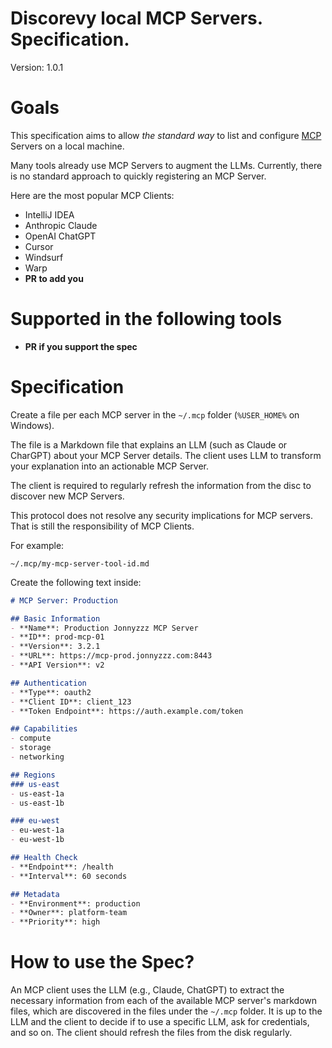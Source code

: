 # Discorevy local MCP Servers. Specification.

Version: 1.0.1

# Goals

This specification aims to allow _the standard way_ to list and configure [MCP](https://docs.anthropic.com/en/docs/agents-and-tools/mcp) Servers on a local machine.

Many tools already use MCP Servers to augment the LLMs. Currently, there is no standard approach to quickly registering an MCP Server. 

Here are the most popular MCP Clients:
- IntelliJ IDEA
- Anthropic Claude
- OpenAI ChatGPT
- Cursor
- Windsurf
- Warp
- **PR to add you**

# Supported in the following tools
- **PR if you support the spec**

# Specification

Create a file per each MCP server in the `~/.mcp` folder (`%USER_HOME%` on Windows).

The file is a Markdown file that explains an LLM (such as Claude or CharGPT) about your MCP Server details. The client uses LLM to transform your explanation into an actionable MCP Server.

The client is required to regularly refresh the information from the disc to discover new MCP Servers. 

This protocol does not resolve any security implications for MCP servers. That is still the responsibility of MCP Clients.


For example:

```
~/.mcp/my-mcp-server-tool-id.md
```

Create the following text inside:

```md
# MCP Server: Production

## Basic Information
- **Name**: Production Jonnyzzz MCP Server
- **ID**: prod-mcp-01
- **Version**: 3.2.1
- **URL**: https://mcp-prod.jonnyzzz.com:8443
- **API Version**: v2

## Authentication
- **Type**: oauth2
- **Client ID**: client_123
- **Token Endpoint**: https://auth.example.com/token

## Capabilities
- compute
- storage
- networking

## Regions
### us-east
- us-east-1a
- us-east-1b

### eu-west
- eu-west-1a
- eu-west-1b

## Health Check
- **Endpoint**: /health
- **Interval**: 60 seconds

## Metadata
- **Environment**: production
- **Owner**: platform-team
- **Priority**: high
```


# How to use the Spec?

An MCP client uses the LLM (e.g., Claude, ChatGPT) to extract the necessary information from each of the available MCP server's markdown files, which are discovered in the files under the `~/.mcp` folder. 
It is up to the LLM and the client to decide if to use a specific LLM, ask for credentials, and so on. 
The client should refresh the files from the disk regularly.

